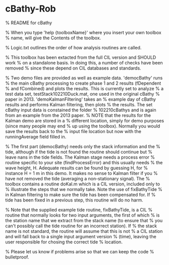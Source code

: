# cBathy-Rob
%  README for cBathy

% When you type 'help {toolboxName}' where you insert your own toolbox
% name, will give the Contents of the toolbox.
 
% Logic.txt outlines the order of how analysis routines are called.
 
% This toolbox has been extacted from the full CIL version and SHOULD work
% on a standalone basis.  In doing this, a number of checks have been removed
% since these depend on CIL databases and standards.
 
% Two demo files are provided as well as example data.  'democBathy' runs
% the main cBathy processing to create phase 1 and 2 results (fDependent
% and fCombined) and plots the results.  This is currently set to analyze 
% a test data set, testStack102210Duck.mat, one used in the original cBathy 
% paper in 2013.  'demoKalmanFiltering' takes an
% example day of cBathy results and performs Kalman filtering, then plots
% the results.  The set cBathy input data is constained  the folder 
% 102210cBathys and is again from an example from the 2013 paper.
% NOTE that the results for the Kalman demo are stored in a
% different location, simply for demo purposes (since many people may end
% up using the toolbox).  Normally you would save the results back to the
% input file location but now with the runningAverage field filled in.  
 
% The first part (democBathy) needs only the stack information and the
% tide, although if the tide is not found the routine should continue but
% leave nans in the tide fields.  The Kalman stage needs a process error
% routine specific to your site (findProcessError) and this usually needs
% the wave height, H.  Adequate results can be found by guessing H, for
% instance H = 1 m in this demo.  It makes no sense to Kalman filter if you
% have not removed the tide (averaging a non-stationary signal).  The
% toolbox contains a routine doKal.m which is a CIL version, included only to
% illustrate the steps that we normally take.  Note the use of fixBathyTide
% in Kalman filtering to make sure the tide has been compensated for.  If
% tide has been fixed in a previous step, this routine will do no harm.
 
% Note that the supplied example tide routine, fixBathyTide, is a CIL
% routine that normally looks for two input arguments, the first of which
% is the station name that we extract from the stack name (to ensure that
% you can't possibly call the tide routine for an incorrect station).  If
% the stack name is not standard, the routine will assume that this is not
% a CIL station and will fall back to a single input argument version
% (time), leaving the user responsible for chosing the correct tide
% location.  
 
% Please let us know if problems arise so that we can keep the code
% bulletproof.

